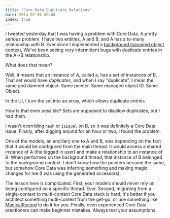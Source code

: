```yaml
---
title: "Core Data Duplicate Relations"
date: 2014-02-06 00:00
index: true
---
```


I tweeted yesterday that I was having a problem with Core Data. A pretty serious problem. I have two entities, A and B, and A has a to-many relationship with B. Ever since I implemented a [background managed object context](http://www.teehanlax.com/blog/krush-ios-architecture/), We've been seeing very intermittent bugs with duplicate entries in the A->B relationship.

What does that mean?

Well, it means that an instance of A, called a, has a set of instances of B. That set would have _duplicates_, and when I say "duplicate", I mean the same god damned object. Same pointer. Same managed object ID. Same. Object.

In the UI, I turn the set into an array, which allows duplicate entries.

How is that even possible? Sets are supposed to disallow duplicates, but I had them.

I wasn't overriding `hash` or `isEqual` on B, so it was definitely a Core Data issue. Finally, after digging around for an hour or two, I found the problem.

One of the models, an ancillary one to A and B, was depending on the fact that it would be configured from the main thread. It would access a shared instance of A (the logged in user) and make a relationship to an instance of B. When performed on the background thread, that instance of B belonged to the background context. I don't know how the pointers became the same, but somehow Core Data was inferring something and making magic changes for me (I was using the generated accessors).

The lesson here is complicated. First, your models should _never_ rely on being configured on a specific thread. Ever. Second, migrating from a single-context to multi-context Core Data stack is hard; it's better if you architect something mutli-context from the get-go, or use something like [MagicalRecord](https://github.com/magicalpanda/MagicalRecord) to do it for you. Finally, even experienced Core Data practioners can make beginner mistakes. Always test your assumptions.

<!-- more -->

